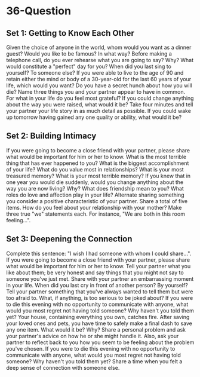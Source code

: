 # 36-Question

## Set 1: Getting to Know Each Other

Given the choice of anyone in the world, whom would you want as a dinner guest?
Would you like to be famous? In what way?
Before making a telephone call, do you ever rehearse what you are going to say? Why?
What would constitute a "perfect" day for you?
When did you last sing to yourself? To someone else?
If you were able to live to the age of 90 and retain either the mind or body of a 30-year-old for the last 60 years of your life, which would you want?
Do you have a secret hunch about how you will die?
Name three things you and your partner appear to have in common.
For what in your life do you feel most grateful?
If you could change anything about the way you were raised, what would it be?
Take four minutes and tell your partner your life story in as much detail as possible.
If you could wake up tomorrow having gained any one quality or ability, what would it be?

## Set 2: Building Intimacy

If you were going to become a close friend with your partner, please share what would be important for him or her to know.
What is the most terrible thing that has ever happened to you?
What is the biggest accomplishment of your life?
What do you value most in relationships?
What is your most treasured memory?
What is your most terrible memory?
If you knew that in one year you would die suddenly, would you change anything about the way you are now living? Why?
What does friendship mean to you?
What roles do love and affection play in your life?
Alternate sharing something you consider a positive characteristic of your partner. Share a total of five items.
How do you feel about your relationship with your mother?
Make three true "we" statements each. For instance, "We are both in this room feeling...".

## Set 3: Deepening the Connection

Complete this sentence: "I wish I had someone with whom I could share...".
If you were going to become a close friend with your partner, please share what would be important for him or her to know.
Tell your partner what you like about them; be very honest and say things that you might not say to someone you've just met.
Share with your partner an embarrassing moment in your life.
When did you last cry in front of another person? By yourself?
Tell your partner something that you've always wanted to tell them but were too afraid to.
What, if anything, is too serious to be joked about?
If you were to die this evening with no opportunity to communicate with anyone, what would you most regret not having told someone? Why haven't you told them yet?
Your house, containing everything you own, catches fire. After saving your loved ones and pets, you have time to safely make a final dash to save any one item. What would it be? Why?
Share a personal problem and ask your partner's advice on how he or she might handle it. Also, ask your partner to reflect back to you how you seem to be feeling about the problem you've chosen.
If you were to die this evening with no opportunity to communicate with anyone, what would you most regret not having told someone? Why haven't you told them yet?
Share a time when you felt a deep sense of connection with someone else.
